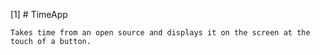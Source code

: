 [1] # TimeApp
    
    Takes time from an open source and displays it on the screen at the touch of a button.
